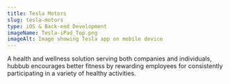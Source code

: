 ```yaml
---
title: Tesla Motors
slug: tesla-motors
type: iOS & Back-end Development
imageName: Tesla-iPad_Top.png
imageAlt: Image showing Tesla app on mobile device
---
```

A health and wellness solution serving both companies and individuals, hubbub encourages better fitness by rewarding employees for consistently participating in a variety of healthy activities.